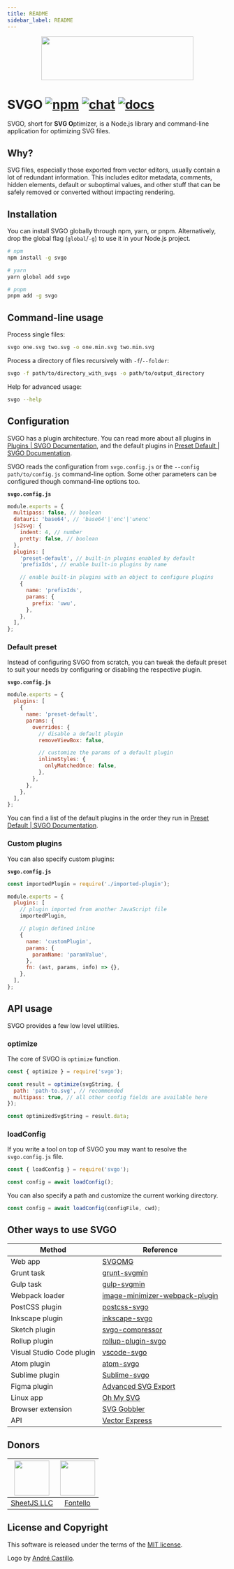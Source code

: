 ```yaml
---
title: README
sidebar_label: README
---
```

<div align="center">
  <img src="./logo/logo-web.svg" width="348.61" height="100" alt=""/>
</div>

# SVGO [![npm](https://img.shields.io/npm/v/svgo)](https://npmjs.org/package/svgo) [![chat](https://img.shields.io/discord/815166721315831868)](https://discord.gg/z8jX8NYxrE) [![docs](https://img.shields.io/badge/docs-svgo.dev-blue)](https://svgo.dev/)

SVGO, short for **SVG O**ptimizer, is a Node.js library and command-line application for optimizing SVG files.

## Why?

SVG files, especially those exported from vector editors, usually contain a lot of redundant information. This includes editor metadata, comments, hidden elements, default or suboptimal values, and other stuff that can be safely removed or converted without impacting rendering.

## Installation

You can install SVGO globally through npm, yarn, or pnpm. Alternatively, drop the global flag (`global`/`-g`) to use it in your Node.js project.

```sh
# npm
npm install -g svgo

# yarn
yarn global add svgo

# pnpm
pnpm add -g svgo
```

## Command-line usage

Process single files:

```sh
svgo one.svg two.svg -o one.min.svg two.min.svg
```

Process a directory of files recursively with `-f`/`--folder`:

```sh
svgo -f path/to/directory_with_svgs -o path/to/output_directory
```

Help for advanced usage:

```sh
svgo --help
```

## Configuration

SVGO has a plugin architecture. You can read more about all plugins in [Plugins | SVGO Documentation](https://svgo.dev/docs/plugins/), and the default plugins in [Preset Default | SVGO Documentation](https://svgo.dev/docs/preset-default/).

SVGO reads the configuration from `svgo.config.js` or the `--config path/to/config.js` command-line option. Some other parameters can be configured though command-line options too.

**`svgo.config.js`**

```js
module.exports = {
  multipass: false, // boolean
  datauri: 'base64', // 'base64'|'enc'|'unenc'
  js2svg: {
    indent: 4, // number
    pretty: false, // boolean
  },
  plugins: [
    'preset-default', // built-in plugins enabled by default
    'prefixIds', // enable built-in plugins by name

    // enable built-in plugins with an object to configure plugins
    {
      name: 'prefixIds',
      params: {
        prefix: 'uwu',
      },
    },
  ],
};
```

### Default preset

Instead of configuring SVGO from scratch, you can tweak the default preset to suit your needs by configuring or disabling the respective plugin.

**`svgo.config.js`**

```js
module.exports = {
  plugins: [
    {
      name: 'preset-default',
      params: {
        overrides: {
          // disable a default plugin
          removeViewBox: false,

          // customize the params of a default plugin
          inlineStyles: {
            onlyMatchedOnce: false,
          },
        },
      },
    },
  ],
};
```

You can find a list of the default plugins in the order they run in [Preset Default | SVGO Documentation](https://svgo.dev/docs/preset-default/#plugins-list).

### Custom plugins

You can also specify custom plugins:

**`svgo.config.js`**

```js
const importedPlugin = require('./imported-plugin');

module.exports = {
  plugins: [
    // plugin imported from another JavaScript file
    importedPlugin,

    // plugin defined inline
    {
      name: 'customPlugin',
      params: {
        paramName: 'paramValue',
      },
      fn: (ast, params, info) => {},
    },
  ],
};
```

## API usage

SVGO provides a few low level utilities.

### optimize

The core of SVGO is `optimize` function.

```js
const { optimize } = require('svgo');

const result = optimize(svgString, {
  path: 'path-to.svg', // recommended
  multipass: true, // all other config fields are available here
});

const optimizedSvgString = result.data;
```

### loadConfig

If you write a tool on top of SVGO you may want to resolve the `svgo.config.js` file.

```js
const { loadConfig } = require('svgo');

const config = await loadConfig();
```

You can also specify a path and customize the current working directory.

```js
const config = await loadConfig(configFile, cwd);
```

## Other ways to use SVGO

| Method                    | Reference                                                                                                               |
| ------------------------- | ----------------------------------------------------------------------------------------------------------------------- |
| Web app                   | [SVGOMG](https://jakearchibald.github.io/svgomg/)                                                                       |
| Grunt task                | [grunt-svgmin](https://github.com/sindresorhus/grunt-svgmin)                                                            |
| Gulp task                 | [gulp-svgmin](https://github.com/ben-eb/gulp-svgmin)                                                                    |
| Webpack loader            | [image-minimizer-webpack-plugin](https://github.com/webpack-contrib/image-minimizer-webpack-plugin/#optimize-with-svgo) |
| PostCSS plugin            | [postcss-svgo](https://github.com/cssnano/cssnano/tree/master/packages/postcss-svgo)                                    |
| Inkscape plugin           | [inkscape-svgo](https://github.com/konsumer/inkscape-svgo)                                                              |
| Sketch plugin             | [svgo-compressor](https://github.com/BohemianCoding/svgo-compressor)                                                    |
| Rollup plugin             | [rollup-plugin-svgo](https://github.com/porsager/rollup-plugin-svgo)                                                    |
| Visual Studio Code plugin | [vscode-svgo](https://github.com/1000ch/vscode-svgo)                                                                    |
| Atom plugin               | [atom-svgo](https://github.com/1000ch/atom-svgo)                                                                        |
| Sublime plugin            | [Sublime-svgo](https://github.com/1000ch/Sublime-svgo)                                                                  |
| Figma plugin              | [Advanced SVG Export](https://www.figma.com/c/plugin/782713260363070260/Advanced-SVG-Export)                            |
| Linux app                 | [Oh My SVG](https://github.com/sonnyp/OhMySVG)                                                                          |
| Browser extension         | [SVG Gobbler](https://github.com/rossmoody/svg-gobbler)                                                                 |
| API                       | [Vector Express](https://github.com/smidyo/vectorexpress-api#convertor-svgo)                                            |

## Donors

| [<img src="https://sheetjs.com/sketch128.png" width="80">](https://sheetjs.com/) | [<img src="https://raw.githubusercontent.com/fontello/fontello/8.0.0/fontello-image.svg" width="80">](https://fontello.com/) |
| :------------------------------------------------------------------------------: | :--------------------------------------------------------------------------------------------------------------------------: |
|                       [SheetJS LLC](https://sheetjs.com/)                        |                                              [Fontello](https://fontello.com/)                                               |

## License and Copyright

This software is released under the terms of the [MIT license](https://github.com/svg/svgo/blob/main/LICENSE).

Logo by [André Castillo](https://github.com/DerianAndre).

